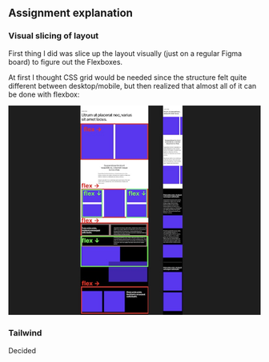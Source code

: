 ## Assignment explanation

### Visual slicing of layout

First thing I did was slice up the layout visually (just on a regular Figma board) to figure out the Flexboxes.

At first I thought CSS grid would be needed since the structure felt quite different between desktop/mobile, but then realized that almost all of it can be done with flexbox:

![](./public/images/brink-assignment-slicing.jpg)

### Tailwind

Decided
